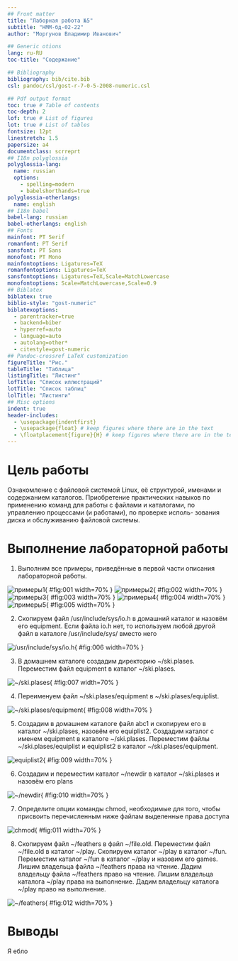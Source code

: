 ```yaml
---
## Front matter
title: "Лаборная работа №5"
subtitle: "НММ-бд-02-22"
author: "Моргунов Владимир Иванович"

## Generic otions
lang: ru-RU
toc-title: "Содержание"

## Bibliography
bibliography: bib/cite.bib
csl: pandoc/csl/gost-r-7-0-5-2008-numeric.csl

## Pdf output format
toc: true # Table of contents
toc-depth: 2
lof: true # List of figures
lot: true # List of tables
fontsize: 12pt
linestretch: 1.5
papersize: a4
documentclass: scrreprt
## I18n polyglossia
polyglossia-lang:
  name: russian
  options:
	- spelling=modern
	- babelshorthands=true
polyglossia-otherlangs:
  name: english
## I18n babel
babel-lang: russian
babel-otherlangs: english
## Fonts
mainfont: PT Serif
romanfont: PT Serif
sansfont: PT Sans
monofont: PT Mono
mainfontoptions: Ligatures=TeX
romanfontoptions: Ligatures=TeX
sansfontoptions: Ligatures=TeX,Scale=MatchLowercase
monofontoptions: Scale=MatchLowercase,Scale=0.9
## Biblatex
biblatex: true
biblio-style: "gost-numeric"
biblatexoptions:
  - parentracker=true
  - backend=biber
  - hyperref=auto
  - language=auto
  - autolang=other*
  - citestyle=gost-numeric
## Pandoc-crossref LaTeX customization
figureTitle: "Рис."
tableTitle: "Таблица"
listingTitle: "Листинг"
lofTitle: "Список иллюстраций"
lotTitle: "Список таблиц"
lolTitle: "Листинги"
## Misc options
indent: true
header-includes:
  - \usepackage{indentfirst}
  - \usepackage{float} # keep figures where there are in the text
  - \floatplacement{figure}{H} # keep figures where there are in the text
---
```


# Цель работы

Ознакомление с файловой системой Linux, её структурой, именами и содержанием каталогов. Приобретение практических навыков по применению команд для работы с файлами и каталогами, по управлению процессами (и работами), по проверке исполь- зования диска и обслуживанию файловой системы.

# Выполнение лабораторной работы

1. Выполним все примеры, приведённые в первой части описания лабораторной работы.

![примеры1](image/1.1.png){ #fig:001 width=70% }
![примеры2](image/1.2.png){ #fig:002 width=70% }
![примеры3](image/1.3.png){ #fig:003 width=70% }
![примеры4](image/1.4.png){ #fig:004 width=70% }
![примеры5](image/1.5.png){ #fig:005 width=70% }

2. Скопируем файл /usr/include/sys/io.h в домашний каталог и назовём его equipment. Если файла io.h нет, то используем любой другой файл в каталоге /usr/include/sys/ вместо него

![/usr/include/sys/io.h](image/2.png){ #fig:006 width=70% }

3. В домашнем каталоге создадим директорию ~/ski.plases. Переместим файл equipment в каталог ~/ski.plases.

![~/ski.plases](image/3.png){ #fig:007 width=70% }

4. Переименуем файл ~/ski.plases/equipment в ~/ski.plases/equiplist.

![~/ski.plases/equipment](image/4.png){ #fig:008 width=70% }

5. Создадим в домашнем каталоге файл abc1 и скопируем его в каталог ~/ski.plases, назовём его equiplist2. Создадим каталог с именем equipment в каталоге ~/ski.plases. Переместим файлы ~/ski.plases/equiplist и equiplist2 в каталог ~/ski.plases/equipment. 

![equiplist2](image/5.png){ #fig:009 width=70% }

6. Создадим и переместим каталог ~/newdir в каталог ~/ski.plases и назовём его plans

![~/newdir](image/6.png){ #fig:010 width=70% }

7. Определите опции команды chmod, необходимые для того, чтобы присвоить перечисленным ниже файлам выделенные права доступа

![chmod](image/7.png){ #fig:011 width=70% }

8. Скопируем файл ~/feathers в файл ~/file.old. Переместим файл ~/file.old в каталог ~/play. Скопируем каталог ~/play в каталог ~/fun. Переместим каталог ~/fun в каталог ~/play и назовим его games. Лишим владельца файла ~/feathers права на чтение. Дадим владельцу файла ~/feathers право на чтение. Лишим владельца каталога ~/play права на выполнение. Дадим владельцу каталога ~/play право на выполнение.

![~/feathers](image/8.png){ #fig:012 width=70% }

# Выводы

Я ебло 

